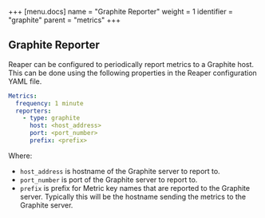 +++
[menu.docs]
name = "Graphite Reporter"
weight = 1
identifier = "graphite"
parent = "metrics"
+++

## Graphite Reporter

Reaper can be configured to periodically report metrics to a Graphite host. This can be done using the following properties in the Reaper configuration YAML file.

```yaml
Metrics:
  frequency: 1 minute
  reporters:
    - type: graphite
      host: <host_address>
      port: <port_number>
      prefix: <prefix>
```

Where:

* `host_address` is hostname of the Graphite server to report to.
* `port_number` is port of the Graphite server to report to.
* `prefix` is prefix for Metric key names that are reported to the Graphite server. Typically this will be the hostname sending the metrics to the Graphite server.

